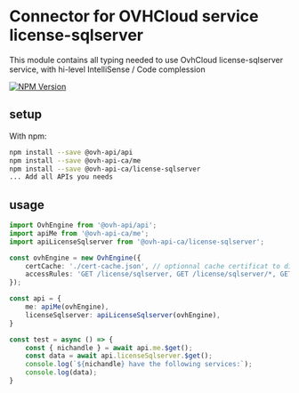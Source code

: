# Connector for OVHCloud service license-sqlserver

This module contains all typing needed to use OvhCloud license-sqlserver service, with hi-level IntelliSense / Code complession

[![NPM Version](https://img.shields.io/npm/v/@ovh-api-ca/license-sqlserver.svg?style=flat)](https://www.npmjs.org/package/@ovh-api-ca/license-sqlserver)

## setup

With npm:
````bash
npm install --save @ovh-api/api
npm install --save @ovh-api-ca/me
npm install --save @ovh-api-ca/license-sqlserver
... Add all APIs you needs
````

## usage

````typescript
import OvhEngine from '@ovh-api/api';
import apiMe from '@ovh-api-ca/me';
import apiLicenseSqlserver from '@ovh-api-ca/license-sqlserver';

const ovhEngine = new OvhEngine({ 
    certCache: './cert-cache.json', // optionnal cache certificat to disk
    accessRules: 'GET /license/sqlserver, GET /license/sqlserver/*, GET /me', // optionnal limit the requested privileges.
});

const api = {
    me: apiMe(ovhEngine),
    licenseSqlserver: apiLicenseSqlserver(ovhEngine),
}

const test = async () => {
    const { nichandle } = await api.me.$get();
    const data = await api.licenseSqlserver.$get();
    console.log(`${nichandle} have the following services:`);
    console.log(data);
}

````